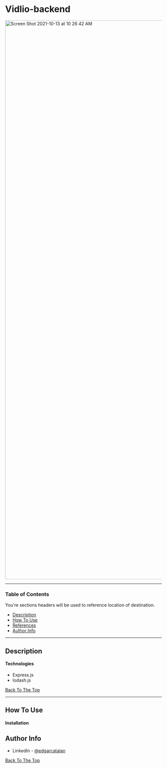 # Vidlio-backend

<img width="1792" alt="Screen Shot 2021-10-13 at 10 26 42 AM" src="https://user-images.githubusercontent.com/40044944/137184864-9435ebfa-4ee9-489f-acfb-af0164b0aa5f.png">

---

### Table of Contents
You're sections headers will be used to reference location of destination.

- [Description](#description)
- [How To Use](#how-to-use)
- [References](#references)
- [Author Info](#author-info)

---

## Description


#### Technologies
- Express.js
- lodash.js 

[Back To The Top](#read-me-template)

---

## How To Use

#### Installation

## Author Info

- LinkedIn - [@edgarcatalan](https://www.linkedin.com/in/edgarcatalan10/)

[Back To The Top](#read-me-template)
